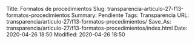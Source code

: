 Title: Formatos de procedimientos
Slug: transparencia-articulo-27-f13-formatos-procedimientos
Summary: Pendiente
Tags: Transparencia
URL: transparencia/articulo-27/f13-formatos-procedimientos/
Save_As: transparencia/articulo-27/f13-formatos-procedimientos/index.html
Date: 2020-04-26 18:50
Modified: 2020-04-26 18:50


 




